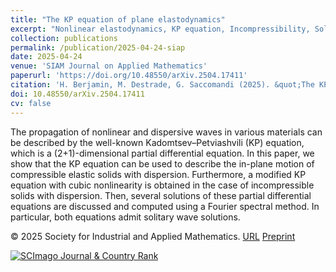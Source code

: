 ```yaml
---
title: "The KP equation of plane elastodynamics"
excerpt: "Nonlinear elastodynamics, KP equation, Incompressibility, Solitary waves, Burgers equation"
collection: publications
permalink: /publication/2025-04-24-siap
date: 2025-04-24
venue: 'SIAM Journal on Applied Mathematics'
paperurl: 'https://doi.org/10.48550/arXiv.2504.17411'
citation: 'H. Berjamin, M. Destrade, G. Saccomandi (2025). &quot;The KP equation of plane elastodynamics&quot;, <i>SIAM Journal on Applied Mathematics</i>, in press.'
doi: 10.48550/arXiv.2504.17411
cv: false
---
```


The propagation of nonlinear and dispersive waves in various materials can be described by the well-known Kadomtsev–Petviashvili (KP) equation, which is a (2+1)-dimensional partial differential equation. In this paper, we show that the KP equation can be used to describe the in-plane motion of compressible elastic solids with dispersion. Furthermore, a modified KP equation with cubic nonlinearity is obtained in the case of incompressible solids with dispersion. Then, several solutions of these partial differential equations are discussed and computed using a Fourier spectral method. In particular, both equations admit solitary wave solutions.

© 2025 Society for Industrial and Applied Mathematics. [URL]() [Preprint](https://doi.org/10.48550/arXiv.2504.17411)

<a href="https://www.scimagojr.com/journalsearch.php?q=26404&amp;tip=sid&amp;exact=no" title="SCImago Journal &amp; Country Rank"><img border="0" src="https://www.scimagojr.com/journal_img.php?id=26404" alt="SCImago Journal &amp; Country Rank"  /></a>     